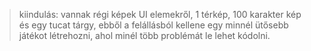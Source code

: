 > kiindulás: vannak régi képek UI elemekről, 1 térkép, 100 karakter kép és egy tucat tárgy, ebből a felállásból kellene egy minnél ütősebb játékot létrehozni, ahol minél több problémát le lehet kódolni.

